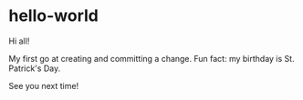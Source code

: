 # hello-world

Hi all!

My first go at creating and committing a change. Fun fact: my birthday is St. Patrick's Day. 

See you next time!

